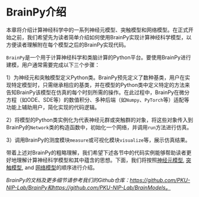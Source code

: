 # BrainPy介绍

本章将介绍计算神经科学中的一系列神经元模型、突触模型和网络模型。在正式开始之前，我们希望先为读者简单介绍如何使用BrainPy实现计算神经科学模型，以方便读者理解附在每个模型之后的BrainPy实现代码。

`BrainPy`是一个用于计算神经科学和类脑计算的Python平台。要使用BrainPy进行建模，用户通常需要完成以下三个步骤：

1）为神经元和突触模型定义Python类。BrainPy预先定义了数种基类，用户在实现特定模型时，只需继承相应的基类，并在模型的Python类中定义特定的方法来告知BrainPy该模型在仿真的每个时刻所需的操作。在此过程中，BrainPy在微分方程（如ODE、SDE等）的数值积分、多种后端（如`Numpy`、`PyTorch`等）适配等功能上辅助用户，简化实现的代码逻辑。

2）将模型的Python类实例化为代表神经元群或突触群的对象，将这些对象传入到BrainPy的`Network`类的构造函数中，初始化一个网络，并调用`run`方法进行仿真。

3）调用BrainPy的测度模块`measure`或可视化模块`visualize`等，展示仿真结果。

带着上述对BrainPy的粗略理解，我们希望下述各节中的代码实例能够帮助读者更好地理解计算神经科学模型和其中蕴含的思想。下面，我们将按照[神经元模型](neurons.md), [突触模型](synapses.md), and [网络模型](networks.md)的顺序进行介绍。

*BrainPy的文档及更多细节请参考我们的Github仓库：https://github.com/PKU-NIP-Lab/BrainPy和https://github.com/PKU-NIP-Lab/BrainModels。*